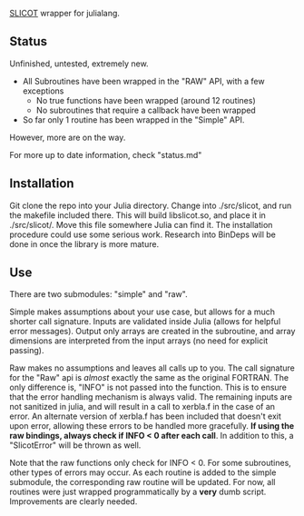 [SLICOT](http://slicot.org/) wrapper for julialang.

Status
------
Unfinished, untested, extremely new. 

* All Subroutines have been wrapped in the "RAW" API, with a few exceptions
    - No true functions have been wrapped (around 12 routines)
    - No subroutines that require a callback have been wrapped
* So far only 1 routine has been wrapped in the "Simple" API.

However, more are on the way. 

For more up to date information, check "status.md"

Installation
------------
Git clone the repo into your Julia directory. Change into ./src/slicot,
and run the makefile included there. This will build libslicot.so, and place
it in ./src/slicot/. Move this file somewhere Julia can find it. The 
installation procedure could use some serious work. Research into BinDeps 
will be done in once the library is more mature.

Use
---
There are two submodules: "simple" and "raw". 

Simple makes assumptions about your use case, but allows for a much 
shorter call signature. Inputs are validated inside Julia (allows for 
helpful error messages). Output only arrays are created in the subroutine,
and array dimensions are interpreted from the input arrays (no need for 
explicit passing).

Raw makes no assumptions and leaves all calls up to you. The call signature
for the "Raw" api is *almost* exactly the same as the original FORTRAN. The
only difference is, "INFO" is not passed into the function. This is to
ensure that the error handling mechanism is always valid. The remaining 
inputs are not sanitized in julia, and will result in a call to xerbla.f
in the case of an error. An alternate version of xerbla.f has been included 
that doesn't exit upon error, allowing these errors to be handled more
gracefully. **If using the raw bindings, always check if INFO < 0 after
each call**. In addition to this, a "SlicotError" will be thrown as well.

Note that the raw functions only check for INFO < 0. For some subroutines,
other types of errors may occur. As each routine is added to the simple
submodule, the corresponding raw routine will be updated. For now, all 
routines were just wrapped programmatically by a **very** dumb script.
Improvements are clearly needed.
